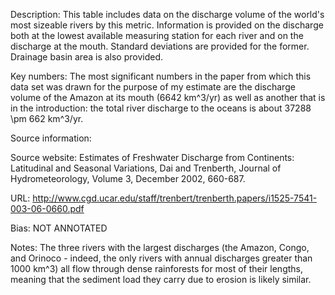 Description: This table includes data on the discharge volume of the world's most sizeable rivers by this metric. Information is provided on the discharge both at the lowest available measuring station for each river and on the discharge at the mouth. Standard deviations are provided for the former. Drainage basin area is also provided.

Key numbers: The most significant numbers in the paper from which this data set was drawn for the purpose of my estimate are the discharge volume of the Amazon at its mouth (6642 km^3/yr) as well as another that is in the introduction: the total river discharge to the oceans is about 37288 \pm 662 km^3/yr.

Source information:

Source website: Estimates of Freshwater Discharge from Continents: Latitudinal and Seasonal Variations, Dai and Trenberth, Journal of Hydrometeorology, Volume 3, December 2002, 660-687.

URL: http://www.cgd.ucar.edu/staff/trenbert/trenberth.papers/i1525-7541-003-06-0660.pdf

Bias: NOT ANNOTATED

Notes: The three rivers with the largest discharges (the Amazon, Congo, and Orinoco - indeed, the only rivers with annual discharges greater than 1000 km^3) all flow through dense rainforests for most of their lengths, meaning that the sediment load they carry due to erosion is likely similar.
